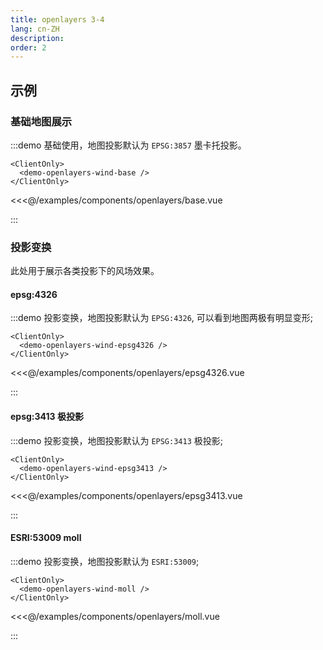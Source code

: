 ```yaml
---
title: openlayers 3-4
lang: cn-ZH
description: 
order: 2
---
```


## 示例

### 基础地图展示

:::demo 基础使用，地图投影默认为 `EPSG:3857` 墨卡托投影。

```demo
<ClientOnly>
  <demo-openlayers-wind-base />
</ClientOnly> 
```

<<<@/examples/components/openlayers/base.vue

:::

### 投影变换

此处用于展示各类投影下的风场效果。

#### epsg:4326

:::demo 投影变换，地图投影默认为 `EPSG:4326`, 可以看到地图两极有明显变形;

```demo
<ClientOnly>
  <demo-openlayers-wind-epsg4326 />
</ClientOnly> 
```

<<<@/examples/components/openlayers/epsg4326.vue

:::

#### epsg:3413 极投影

:::demo 投影变换，地图投影默认为 `EPSG:3413` 极投影;

```demo
<ClientOnly>
  <demo-openlayers-wind-epsg3413 />
</ClientOnly>
```

<<<@/examples/components/openlayers/epsg3413.vue

:::

#### ESRI:53009 moll

:::demo 投影变换，地图投影默认为 `ESRI:53009`;

```demo
<ClientOnly>
  <demo-openlayers-wind-moll />
</ClientOnly>
```

<<<@/examples/components/openlayers/moll.vue

:::
